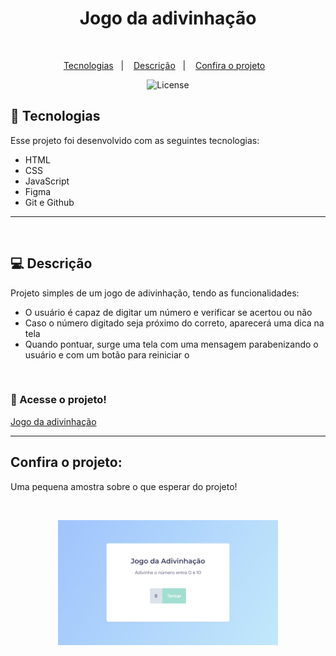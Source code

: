 <h1 align="center"> Jogo da adivinhação </h1>

<br>

<p align="center">
  <a href="#-tecnologias">Tecnologias</a>&nbsp;&nbsp;&nbsp;|&nbsp;&nbsp;&nbsp;
  <a href="#-descrição">Descrição</a>&nbsp;&nbsp;&nbsp;|&nbsp;&nbsp;&nbsp;
  <a href="#-confira-o-projeto">Confira o projeto</a>&nbsp;&nbsp;&nbsp;
</p>

<p align="center">
  <img alt="License" src="https://img.shields.io/static/v1?label=license&message=MIT&color=blueviolet">
</p>

## 🚀 Tecnologias

Esse projeto foi desenvolvido com as seguintes tecnologias:

- HTML
- CSS
- JavaScript
- Figma
- Git e Github

---

<br>

## 💻 Descrição

Projeto simples de um jogo de adivinhação, tendo as funcionalidades:

- O usuário é capaz de digitar um número e verificar se acertou ou não
- Caso o número digitado seja próximo do correto, aparecerá uma dica na tela
- Quando pontuar, surge uma tela com uma mensagem parabenizando o usuário e com um botão para reiniciar o

<br>

### 🔑 Acesse o projeto!

[Jogo da adivinhação](https://eduvieira131.github.io/Jogo-da-adivinhacao/)

---

## Confira o projeto:

<p>
  Uma pequena amostra sobre o que esperar do projeto!
</p>

<br>

<p align="center">
  <img alt="projeto Jogo da adivinhação" src=".github/preview.jpg" width="70%">
</p>
